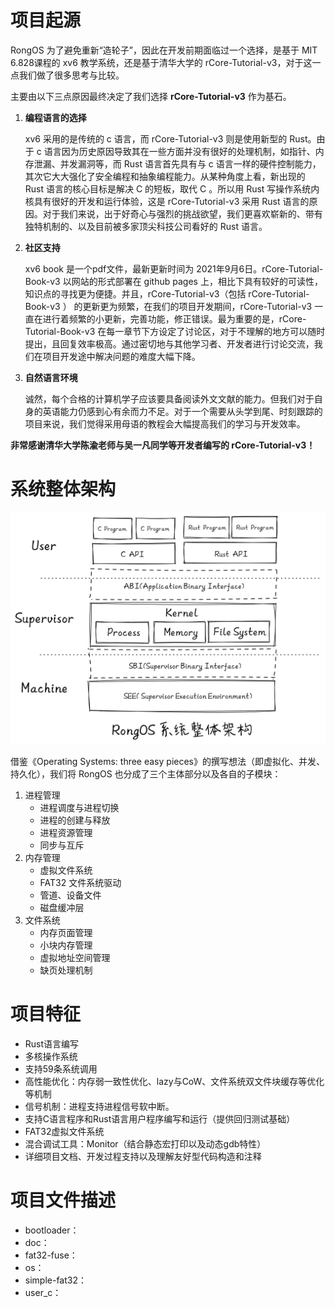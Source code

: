 # 项目起源

RongOS 为了避免重新“造轮子”，因此在开发前期面临过一个选择，是基于 MIT 6.828课程的 xv6 教学系统，还是基于清华大学的 rCore-Tutorial-v3，对于这一点我们做了很多思考与比较。

主要由以下三点原因最终决定了我们选择 **rCore-Tutorial-v3** 作为基石。

1. **编程语言的选择**

   xv6 采用的是传统的 c 语言，而 rCore-Tutorial-v3 则是使用新型的 Rust。由于 c 语言因为历史原因导致其在一些方面并没有很好的处理机制，如指针、内存泄漏、并发漏洞等，而 Rust 语言首先具有与 c 语言一样的硬件控制能力，其次它大大强化了安全编程和抽象编程能力。从某种角度上看，新出现的 Rust 语言的核心目标是解决 C 的短板，取代 C 。所以用 Rust 写操作系统内核具有很好的开发和运行体验，这是 rCore-Tutorial-v3 采用 Rust 语言的原因。对于我们来说，出于好奇心与强烈的挑战欲望，我们更喜欢崭新的、带有独特机制的、以及目前被多家顶尖科技公司看好的 Rust 语言。

2. **社区支持**

   xv6 book 是一个pdf文件，最新更新时间为 2021年9月6日。rCore-Tutorial-Book-v3 以网站的形式部署在 github pages 上，相比下具有较好的可读性，知识点的寻找更为便捷。并且，rCore-Tutorial-v3（包括 rCore-Tutorial-Book-v3 ） 的更新更为频繁，在我们的项目开发期间，rCore-Tutorial-v3 一直在进行着频繁的小更新，完善功能，修正错误。最为重要的是，rCore-Tutorial-Book-v3 在每一章节下方设定了讨论区，对于不理解的地方可以随时提出，且回复效率极高。通过密切地与其他学习者、开发者进行讨论交流，我们在项目开发途中解决问题的难度大幅下降。

3. **自然语言环境**

   诚然，每个合格的计算机学子应该要具备阅读外文文献的能力。但我们对于自身的英语能力仍感到心有余而力不足。对于一个需要从头学到尾、时刻跟踪的项目来说，我们觉得采用母语的教程会大幅提高我们的学习与开发效率。

**非常感谢清华大学陈渝老师与吴一凡同学等开发者编写的 rCore-Tutorial-v3！**

# 系统整体架构

<img src="images/system_architecture.png" alt="system_architecture"  />

借鉴《Operating Systems: three easy pieces》的撰写想法（即虚拟化、并发、持久化），我们将 RongOS 也分成了三个主体部分以及各自的子模块：

1. 进程管理
   - 进程调度与进程切换
   - 进程的创建与释放
   - 进程资源管理
   - 同步与互斥
2. 内存管理
   - 虚拟文件系统
   - FAT32 文件系统驱动
   - 管道、设备文件
   - 磁盘缓冲层
3. 文件系统
   - 内存页面管理
   - 小块内存管理
   - 虚拟地址空间管理
   - 缺页处理机制

# 项目特征

- Rust语言编写
- 多核操作系统
- 支持59条系统调用
- 高性能优化：内存弱一致性优化、lazy与CoW、文件系统双文件块缓存等优化等机制
- 信号机制：进程支持进程信号软中断。
- 支持C语言程序和Rust语言用户程序编写和运行（提供回归测试基础）
- FAT32虚拟文件系统
- 混合调试工具：Monitor（结合静态宏打印以及动态gdb特性）
- 详细项目文档、开发过程支持以及理解友好型代码构造和注释

# 项目文件描述

- bootloader：
- doc：
- fat32-fuse：
- os：
- simple-fat32：
- user_c：

